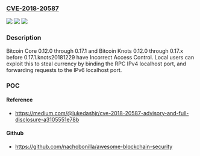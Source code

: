 ### [CVE-2018-20587](https://cve.mitre.org/cgi-bin/cvename.cgi?name=CVE-2018-20587)
![](https://img.shields.io/static/v1?label=Product&message=n%2Fa&color=blue)
![](https://img.shields.io/static/v1?label=Version&message=n%2Fa&color=blue)
![](https://img.shields.io/static/v1?label=Vulnerability&message=n%2Fa&color=brighgreen)

### Description

Bitcoin Core 0.12.0 through 0.17.1 and Bitcoin Knots 0.12.0 through 0.17.x before 0.17.1.knots20181229 have Incorrect Access Control. Local users can exploit this to steal currency by binding the RPC IPv4 localhost port, and forwarding requests to the IPv6 localhost port.

### POC

#### Reference
- https://medium.com/@lukedashjr/cve-2018-20587-advisory-and-full-disclosure-a3105551e78b

#### Github
- https://github.com/nachobonilla/awesome-blockchain-security

